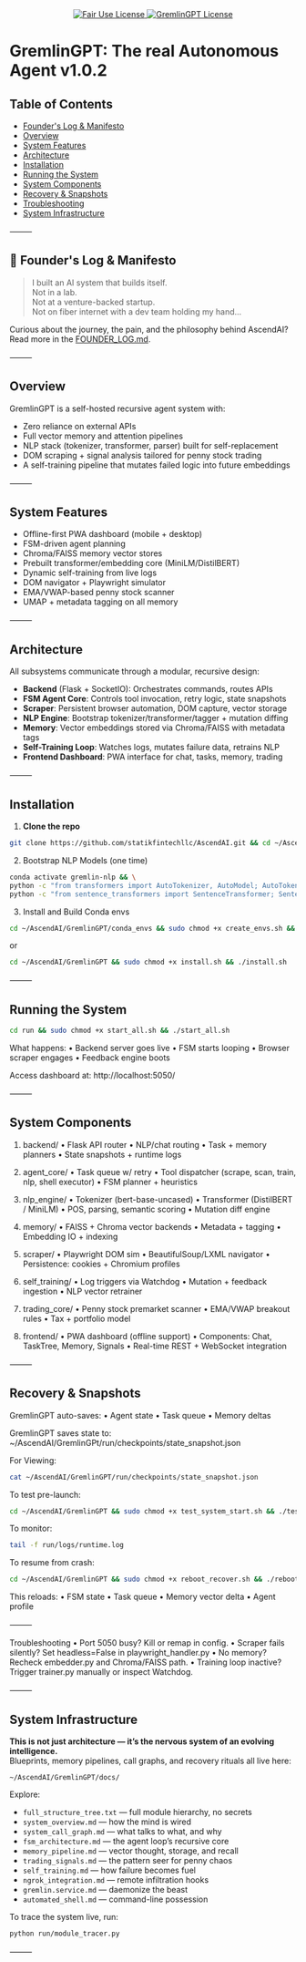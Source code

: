 <div align="center">
  <a href="https://github.com/statikfintechllc/AscendAI/blob/master/LICENSE.md">
    <img src="https://img.shields.io/badge/FAIR%20USE-black?style=for-the-badge&logo=dragon&logoColor=gold" alt="Fair Use License"/>
  </a>
  <a href="https://github.com/statikfintechllc/AscendAI/blob/master/LICENSE.md">
    <img src="https://img.shields.io/badge/GREMLINGPT%20v1.0-red?style=for-the-badge&logo=dragon&logoColor=gold" alt="GremlinGPT License"/>
  </a>
</div>

# GremlinGPT: The real Autonomous Agent v1.0.2

## Table of Contents

- [Founder's Log & Manifesto](#founders-log-&-manifesto)
- [Overview](#overview)
- [System Features](#system-features)
- [Architecture](#architecture)
- [Installation](#installation)
- [Running the System](#running-the-system)
- [System Components](#system-components)
- [Recovery & Snapshots](#recovery--snapshots)
- [Troubleshooting](#troubleshooting)
- [System Infrastructure](#system-infrastructure)

⸻

## 📝 Founder's Log & Manifesto

> I built an AI system that builds itself.  
> Not in a lab.  
> Not at a venture-backed startup.  
> Not on fiber internet with a dev team holding my hand...

Curious about the journey, the pain, and the philosophy behind AscendAI?  
Read more in the [FOUNDER_LOG.md]((https://github.com/statikfintechllc/AscendAI/actions)).

⸻

## Overview

GremlinGPT is a self-hosted recursive agent system with:

- Zero reliance on external APIs
- Full vector memory and attention pipelines
- NLP stack (tokenizer, transformer, parser) built for self-replacement
- DOM scraping + signal analysis tailored for penny stock trading
- A self-training pipeline that mutates failed logic into future embeddings

⸻

## System Features

- Offline-first PWA dashboard (mobile + desktop)
- FSM-driven agent planning
- Chroma/FAISS memory vector stores
- Prebuilt transformer/embedding core (MiniLM/DistilBERT)
- Dynamic self-training from live logs
- DOM navigator + Playwright simulator
- EMA/VWAP-based penny stock scanner
- UMAP + metadata tagging on all memory

⸻

## Architecture

All subsystems communicate through a modular, recursive design:

- **Backend** (Flask + SocketIO): Orchestrates commands, routes APIs
- **FSM Agent Core**: Controls tool invocation, retry logic, state snapshots
- **Scraper**: Persistent browser automation, DOM capture, vector storage
- **NLP Engine**: Bootstrap tokenizer/transformer/tagger + mutation diffing
- **Memory**: Vector embeddings stored via Chroma/FAISS with metadata tags
- **Self-Training Loop**: Watches logs, mutates failure data, retrains NLP
- **Frontend Dashboard**: PWA interface for chat, tasks, memory, trading

⸻

## Installation

1. **Clone the repo**
```bash
git clone https://github.com/statikfintechllc/AscendAI.git && cd ~/AscendAI/AscendNet/GremlinGPT
```

2.	Bootstrap NLP Models (one time)
```bash
conda activate gremlin-nlp && \
python -c "from transformers import AutoTokenizer, AutoModel; AutoTokenizer.from_pretrained('bert-base-uncased'); AutoModel.from_pretrained('bert-base-uncased')" && \
python -c "from sentence_transformers import SentenceTransformer; SentenceTransformer('all-MiniLM-L6-v2')"
```

3.	Install and Build Conda envs
```bash
cd ~/AscendAI/GremlinGPT/conda_envs && sudo chmod +x create_envs.sh && ./create_envs.sh
```

or

```bash
cd ~/AscendAI/GremlinGPT && sudo chmod +x install.sh && ./install.sh
```

⸻

## Running the System
```bash
cd run && sudo chmod +x start_all.sh && ./start_all.sh
```

What happens:
	•	Backend server goes live
	•	FSM starts looping
	•	Browser scraper engages
	•	Feedback engine boots

Access dashboard at:
http://localhost:5050/

⸻

## System Components

1. backend/
	•	Flask API router
	•	NLP/chat routing
	•	Task + memory planners
	•	State snapshots + runtime logs

2. agent_core/
	•	Task queue w/ retry
	•	Tool dispatcher (scrape, scan, train, nlp, shell executor)
	•	FSM planner + heuristics

3. nlp_engine/
	•	Tokenizer (bert-base-uncased)
	•	Transformer (DistilBERT / MiniLM)
	•	POS, parsing, semantic scoring
	•	Mutation diff engine

4. memory/
	•	FAISS + Chroma vector backends
	•	Metadata + tagging
	•	Embedding IO + indexing

5. scraper/
	•	Playwright DOM sim
	•	BeautifulSoup/LXML navigator
	•	Persistence: cookies + Chromium profiles

6. self_training/
	•	Log triggers via Watchdog
	•	Mutation + feedback ingestion
	•	NLP vector retrainer

7. trading_core/
	•	Penny stock premarket scanner
	•	EMA/VWAP breakout rules
	•	Tax + portfolio model

8. frontend/
	•	PWA dashboard (offline support)
	•	Components: Chat, TaskTree, Memory, Signals
	•	Real-time REST + WebSocket integration

⸻

## Recovery & Snapshots

GremlinGPT auto-saves:
	•	Agent state
	•	Task queue
	•	Memory deltas
 
GremlinGPT saves state to:
~/AscendAI/GremlinGPt/run/checkpoints/state_snapshot.json

For Viewing:
```bash
cat ~/AscendAI/GremlinGPT/run/checkpoints/state_snapshot.json
```

To test pre-launch:
```bash
cd ~/AscendAI/GremlinGPT && sudo chmod +x test_system_start.sh && ./test_system_start.sh
```

To monitor:
```bash
tail -f run/logs/runtime.log
```

To resume from crash:
```bash
cd ~/AscendAI/GremlinGPT && sudo chmod +x reboot_recover.sh && ./reboot_recover.sh
```

This reloads:
	•	FSM state
	•	Task queue
	•	Memory vector delta
	•	Agent profile 
 
⸻

Troubleshooting
	•	Port 5050 busy? Kill or remap in config.
	•	Scraper fails silently? Set headless=False in playwright_handler.py
	•	No memory? Recheck embedder.py and Chroma/FAISS path.
	•	Training loop inactive? Trigger trainer.py manually or inspect Watchdog.

⸻

## System Infrastructure

**This is not just architecture — it’s the nervous system of an evolving intelligence.**  
Blueprints, memory pipelines, call graphs, and recovery rituals all live here:

`~/AscendAI/GremlinGPT/docs/`

Explore:
- `full_structure_tree.txt` — full module hierarchy, no secrets
- `system_overview.md` — how the mind is wired
- `system_call_graph.md` — what talks to what, and why
- `fsm_architecture.md` — the agent loop’s recursive core
- `memory_pipeline.md` — vector thought, storage, and recall
- `trading_signals.md` — the pattern seer for penny chaos
- `self_training.md` — how failure becomes fuel
- `ngrok_integration.md` — remote infiltration hooks
- `gremlin.service.md` — daemonize the beast
- `automated_shell.md` — command-line possession

To trace the system live, run:
```bash
python run/module_tracer.py
```

⸻
